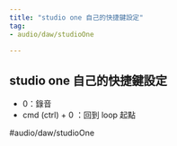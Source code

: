 ```yaml
---
title: "studio one 自己的快捷鍵設定"
tag: 
- audio/daw/studioOne

---
```


## studio one 自己的快捷鍵設定

- 0：錄音 
- cmd (ctrl) + 0 ：回到 loop 起點

#audio/daw/studioOne 